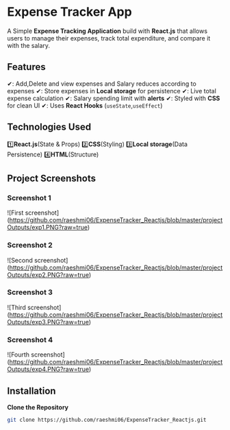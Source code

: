 # Expense Tracker App

A Simple **Expense Tracking Application** build with **React.js** that allows users to manage their expenses, track
total expenditure, and compare it with the salary.

## Features

✔: Add,Delete and view expenses and Salary reduces according to expenses
✔: Store expenses in **Local storage** for persistence
✔: Live total expense calculation
✔: Salary spending limit with **alerts**
✔: Styled with **CSS** for clean UI
✔: Uses **React Hooks** (`useState`,`useEffect`)

## Technologies Used

1️⃣**React.js**(State & Props)
2️⃣**CSS**(Styling)
3️⃣**Local storage**(Data Persistence)
4️⃣**HTML**(Structure)

## Project Screenshots

### Screenshot 1

![First screenshot] (https://github.com/raeshmi06/ExpenseTracker_Reactjs/blob/master/projectOutputs/exp1.PNG?raw=true)

### Screenshot 2

![Second screenshot] (https://github.com/raeshmi06/ExpenseTracker_Reactjs/blob/master/projectOutputs/exp2.PNG?raw=true)

### Screenshot 3

![Third screenshot] (https://github.com/raeshmi06/ExpenseTracker_Reactjs/blob/master/projectOutputs/exp3.PNG?raw=true)

### Screenshot 4

![Fourth screenshot] (https://github.com/raeshmi06/ExpenseTracker_Reactjs/blob/master/projectOutputs/exp4.PNG?raw=true)

## Installation

**Clone the Repository**

```sh
git clone https://github.com/raeshmi06/ExpenseTracker_Reactjs.git
```
